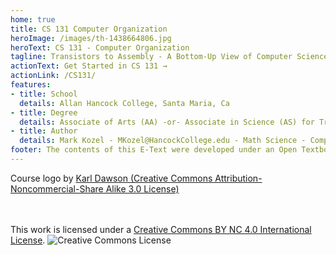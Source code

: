 ```yaml
---
home: true
title: CS 131 Computer Organization
heroImage: /images/th-1438664806.jpg
heroText: CS 131 - Computer Organization
tagline: Transistors to Assembly - A Bottom-Up View of Computer Science
actionText: Get Started in CS 131 →
actionLink: /CS131/
features:
- title: School
  details: Allan Hancock College, Santa Maria, Ca
- title: Degree
  details: Associate of Arts (AA) -or- Associate in Science (AS) for Transfer
- title: Author
  details: Mark Kozel - MKozel@HancockCollege.edu - Math Science - Computer Science
footer: The contents of this E-Text were developed under an Open Textbooks Pilot grant from the Fund for the Improvement of Postsecondary Education (FIPSE), U.S. Department of Education. However, those contents do not necessarily represent the policy of the Department of Education, and you should not assume endorsement by the Federal Government.
---
```


Course logo by <a rel="license" href="http://karldawson.deviantart.com/">Karl Dawson (Creative Commons Attribution-Noncommercial-Share Alike 3.0 License)</a>
<!-- Course logo by <a rel="license" href="http://3xhumed.deviantart.com/">Exhumed (CC Attribution-Noncommercial-No Derivate 4.0)</a> -->
<br>
<a rel="license" href="https://creativecommons.org/licenses/by-nc/4.0/"></a><br />This work is licensed under a <a rel="license" href="https://creativecommons.org/licenses/by-nc/4.0/">Creative Commons BY NC 4.0 International License</a>.
<img alt="Creative Commons License" style="border-width:0" src="https://licensebuttons.net/l/by-nc/4.0/88x31.png" />